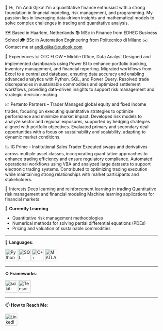 👋 Hi, I'm Andi Gjika!
I'm a quantitative finance enthusiast with a strong foundation in financial modeling, risk management, and programming. My passion lies in leveraging data-driven insights and mathematical models to solve complex challenges in trading and quantitative analysis.

🗺️ Based in Haarlem, Netherlands
📚 MSc in Finance from EDHEC Business School
🎓 BSc in Automation Engineering from Politecnico di Milano
✉️ Contact me at andi.gjika@outlook.com

📄 Experiences
📊 OTC FLOW – Middle Office, Data Analyst
Designed and implemented dashboards using Power BI to enhance portfolio tracking, inventory management, and financial reporting. Migrated workflows from Excel to a centralized database, ensuring data accuracy and enabling advanced analytics with Python, SQL, and Power Query. Resolved trade discrepancies in sustainable commodities and optimized settlement workflows, providing data-driven insights to support risk management and strategic decision-making.

📈 Pertento Partners – Trader
Managed global equity and fixed income trades, focusing on executing quantitative strategies to optimize performance and minimize market impact. Developed risk models to analyze sector and regional exposures, supported by hedging strategies aligned with portfolio objectives. Evaluated primary and secondary deal opportunities with a focus on sustainability and scalability, adapting to dynamic market conditions.

📉 IG Prime – Institutional Sales Trader
Executed swaps and derivatives across multiple asset classes, incorporating quantitative approaches to enhance trading efficiency and ensure regulatory compliance. Automated operational workflows using VBA and analyzed large datasets to support electronic trading systems. Contributed to optimizing trading execution while maintaining strong relationships with market participants and stakeholders.

👀 Interests
Deep learning and reinforcement learning in trading
Quantitative risk management and financial modeling
Machine learning applications for financial markets

🌱 **Currently Learning**
- Quantitative risk management methodologies
- Numerical methods for solving partial differential equations (PDEs)
- Pricing and valuation of sustainable commodities

---

🔨 **Languages**:
<p>
  <a href="https://www.python.org/"><img src="https://cdn.jsdelivr.net/gh/devicons/devicon/icons/python/python-original.svg" width="40" height="40" alt="Python" /></a>
  <a href="https://www.sql.org/"><img src="https://cdn.jsdelivr.net/gh/devicons/devicon/icons/mysql/mysql-original.svg" width="40" height="40" alt="SQL" /></a>
  <a href="https://en.wikipedia.org/wiki/C%2B%2B"><img src="https://cdn.jsdelivr.net/gh/devicons/devicon/icons/cplusplus/cplusplus-original.svg" width="40" height="40" alt="C++" /></a>
  <a href="https://www.mathworks.com/products/matlab.html"><img src="https://cdn.jsdelivr.net/gh/devicons/devicon/icons/matlab/matlab-original.svg" width="40" height="40" alt="MATLAB" /></a>
</p>

---

⚙️ **Frameworks**:
<p>
  <a href="https://scikit-learn.org/"><img src="https://cdn.jsdelivr.net/gh/devicons/devicon/icons/scikitlearn/scikitlearn-original.svg" width="40" height="40" alt="scikit-learn" /></a>
  <a href="https://www.tensorflow.org/"><img src="https://cdn.jsdelivr.net/gh/devicons/devicon/icons/tensorflow/tensorflow-original.svg" width="40" height="40" alt="TensorFlow" /></a>
</p>

---

📫 **How to Reach Me**:
<p>
  <a href="https://www.linkedin.com/in/andi-gjika-887538b8/"><img src="https://cdn.jsdelivr.net/gh/devicons/devicon/icons/linkedin/linkedin-original.svg" width="40" height="40" alt="LinkedIn" /></a>
</p>
